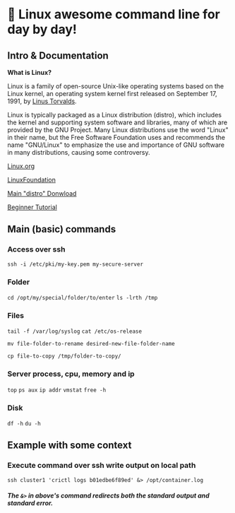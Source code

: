 # 🐧 Linux awesome command line for day by day!

## Intro & Documentation

**What is Linux?**

Linux is a family of open-source Unix-like operating systems based on the Linux kernel, an operating system kernel first released on September 17, 1991, by [Linus Torvalds](https://github.com/torvalds). 

Linux is typically packaged as a Linux distribution (distro), which includes the kernel and supporting system software and libraries, many of which are provided by the GNU Project. Many Linux distributions use the word "Linux" in their name, but the Free Software Foundation uses and recommends the name "GNU/Linux" to emphasize the use and importance of GNU software in many distributions, causing some controversy.

[Linux.org](https://www.linux.org/)

[LinuxFoundation](https://www.linuxfoundation.org/)

[Main "distro" Donwload](https://www.linux.org/pages/download/)

[Beginner Tutorial](https://www.linux.org/forums/linux-beginner-tutorials.123/)


## Main (basic) commands 

### Access over ssh
`ssh -i /etc/pki/my-key.pem my-secure-server`

### Folder
`cd /opt/my/special/folder/to/enter` `ls -lrth /tmp`

### Files
`tail -f /var/log/syslog` `cat /etc/os-release`

`mv file-folder-to-rename desired-new-file-folder-name`

`cp file-to-copy /tmp/folder-to-copy/`

### Server process, cpu, memory and ip
`top` `ps aux` `ip addr` `vmstat` `free -h`

### Disk
`df -h` `du -h` 

## Example with some context

### Execute command over ssh write output on local path 

`ssh cluster1 'crictl logs b01edbe6f89ed' &> /opt/container.log`

#### *The `&>` in above's command redirects both the standard output and standard error.*

